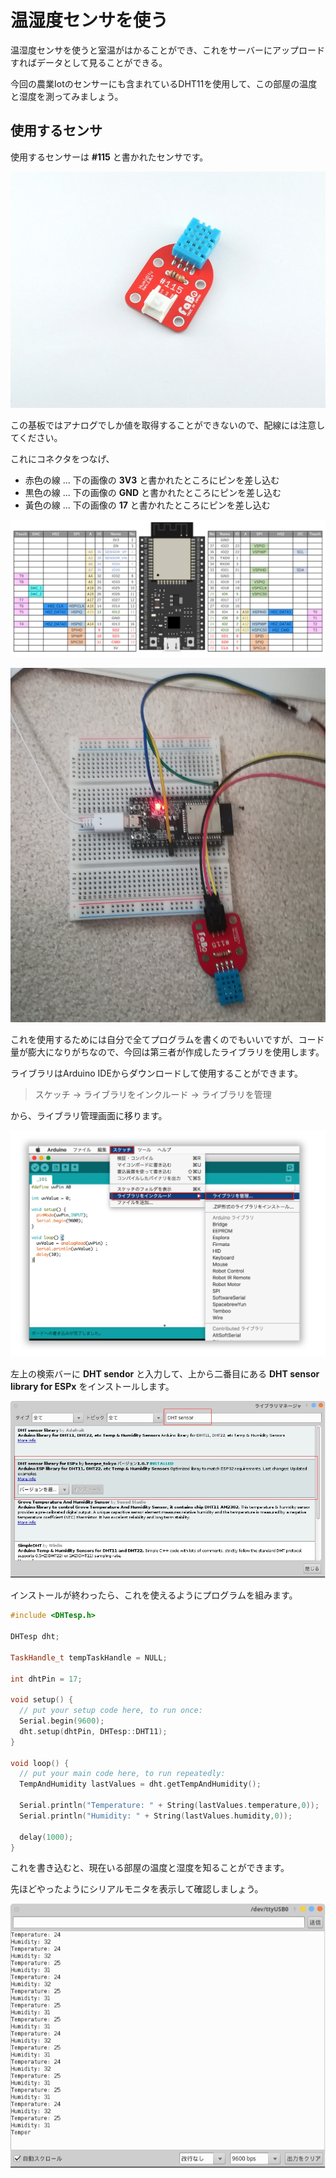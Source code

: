 # 温湿度センサを使う

温湿度センサを使うと室温がはかることができ、これをサーバーにアップロードすればデータとして見ることができる。

今回の農業Iotのセンサーにも含まれているDHT11を使用して、この部屋の温度と湿度を測ってみましょう。

## 使用するセンサ

使用するセンサーは **#115** と書かれたセンサです。

![](./pic/5.humid/humid.jpg)

この基板ではアナログでしか値を取得することができないので、配線には注意してください。

これにコネクタをつなげ、

- 赤色の線 ... 下の画像の **3V3** と書かれたところにピンを差し込む
- 黒色の線 ... 下の画像の **GND** と書かれたところにピンを差し込む
- 黃色の線 ... 下の画像の **17** と書かれたところにピンを差し込む

![PIN](../pic/ESP32_pin.png)

![](./pic/5.humid/humid_cable.jpg)

これを使用するためには自分で全てプログラムを書くのでもいいですが、コード量が膨大になりがちなので、今回は第三者が作成したライブラリを使用します。

ライブラリはArduino IDEからダウンロードして使用することができます。

> スケッチ → ライブラリをインクルード → ライブラリを管理

から、ライブラリ管理画面に移ります。

![](./pic/5.humid/115lib.png)

左上の検索バーに **DHT sendor** と入力して、上から二番目にある **DHT sensor library for ESPx** をインストールします。

![](./pic/5.humid/install.jpeg)

インストールが終わったら、これを使えるようにプログラムを組みます。

```DHT.ino
#include <DHTesp.h>

DHTesp dht;

TaskHandle_t tempTaskHandle = NULL;

int dhtPin = 17;

void setup() {
  // put your setup code here, to run once:
  Serial.begin(9600);
  dht.setup(dhtPin, DHTesp::DHT11);
}

void loop() {
  // put your main code here, to run repeatedly:
  TempAndHumidity lastValues = dht.getTempAndHumidity();

  Serial.println("Temperature: " + String(lastValues.temperature,0));
  Serial.println("Humidity: " + String(lastValues.humidity,0));

  delay(1000);
}
```

これを書き込むと、現在いる部屋の温度と湿度を知ることができます。

先ほどやったようにシリアルモニタを表示して確認しましょう。

![](./pic/5.humid/temp.jpeg)